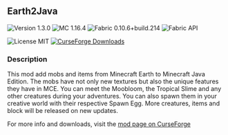 ## Earth2Java

![Version 1.3.0](https://img.shields.io/badge/Version-1.3.0-brightgreen)
![MC 1.16.4](https://img.shields.io/badge/MC-1.16.4-blue)
![Fabric 0.10.6+build.214](https://img.shields.io/badge/Fabric%20Loader-0.10.6+build.214-critical)
![Fabric API](https://img.shields.io/badge/Fabric%20API-0.25.1+build.416--1.16-critical)

![License MIT](https://img.shields.io/badge/License-MIT-blue)
[![CurseForge Downloads](https://img.shields.io/badge/dynamic/json?color=6441a5&label=CurseForge&query=%24.downloadCount&suffix=%20Downloads&url=https%3A%2F%2Faddons-ecs.forgesvc.net%2Fapi%2Fv2%2Faddon%2F398022)](https://www.curseforge.com/minecraft/mc-mods/earth2java-mobs)
### Description
This mod add mobs and items from Minecraft Earth to Minecraft Java Edition. The mobs have not only new textures but also the unique features they have in MCE. You can meet the Moobloom, the Tropical Slime and any other creatures during your adventures. You can also spawn them in your creative world with their respective Spawn Egg.
More creatures, items and block will be released on new updates.

For more info and downloads, visit the [mod page on CurseForge](https://www.curseforge.com/minecraft/mc-mods/earth2java-fabric)
